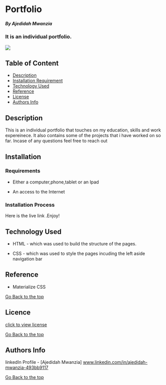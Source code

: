 # Portfolio


##### By Ajedidah Mwanzia 
### It is an individual portfolio.
<img src="../images/about.png">

## Table of Content

+ [Description](#description)
+ [Installation Requirement](#Installation)
+ [Technology Used](#technology-used)
+ [Reference](#reference)
+ [License](#license)
+ [Authors Info](#author-Info)

## Description
<p>This is  an individual portfolio that touches on my education, skills and work expereinece. It also contains some of the projects that i have worked on so far. Incase of any questions feel free to reach out</p> 


## Installation

### Requirements

* Either a computer,phone,tablet or an Ipad

* An access to the Internet

### Installation Process
Here is the live link .Enjoy! 

## Technology Used
* HTML - which was used to build the structure of the pages.

* CSS - which was used to style the pages incuding the left aside navigation bar

## Reference
* Materialize CSS

[Go Back to the top](#portfolio)

## Licence

[click to view license](LICENSE)

[Go Back to the top](#portfolio)

## Authors Info

linkedIn Profile - [Ajedidah Mwanzia] www.linkedin.com/in/ajedidah-mwanzia-493bb9117


[Go Back to the top](#portfolio )
